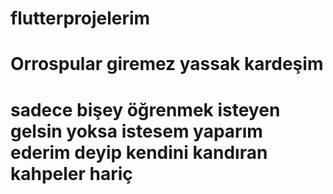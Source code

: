 # flutterprojelerim

# Orrospular giremez yassak kardeşim
# sadece bişey öğrenmek isteyen gelsin yoksa istesem yaparım ederim deyip kendini kandıran kahpeler hariç